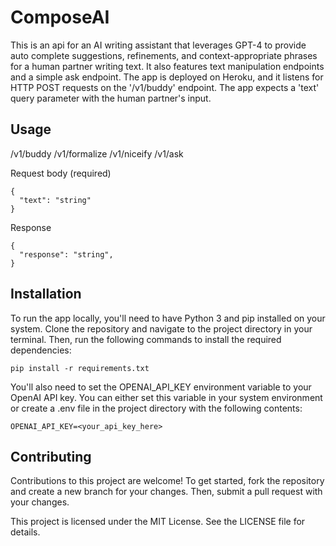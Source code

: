 # ComposeAI

This is an api for an AI writing assistant that leverages GPT-4 to provide auto complete suggestions, refinements, and context-appropriate phrases for a human partner writing text. It also features text manipulation endpoints and a simple ask endpoint. The app is deployed on Heroku, and it listens for HTTP POST requests on the '/v1/buddy' endpoint. The app expects a 'text' query parameter with the human partner's input.

## Usage

/v1/buddy
/v1/formalize
/v1/niceify
/v1/ask


Request body (required)
```
{
  "text": "string"
}
```

Response
```
{
  "response": "string",
}
```

## Installation

To run the app locally, you'll need to have Python 3 and pip installed on your system. Clone the repository and navigate to the project directory in your terminal. Then, run the following commands to install the required dependencies:
```
pip install -r requirements.txt
```

You'll also need to set the OPENAI_API_KEY environment variable to your OpenAI API key. You can either set this variable in your system environment or create a .env file in the project directory with the following contents:
```
OPENAI_API_KEY=<your_api_key_here>
```


## Contributing

Contributions to this project are welcome! To get started, fork the repository and create a new branch for your changes. Then, submit a pull request with your changes.

This project is licensed under the MIT License. See the LICENSE file for details.
